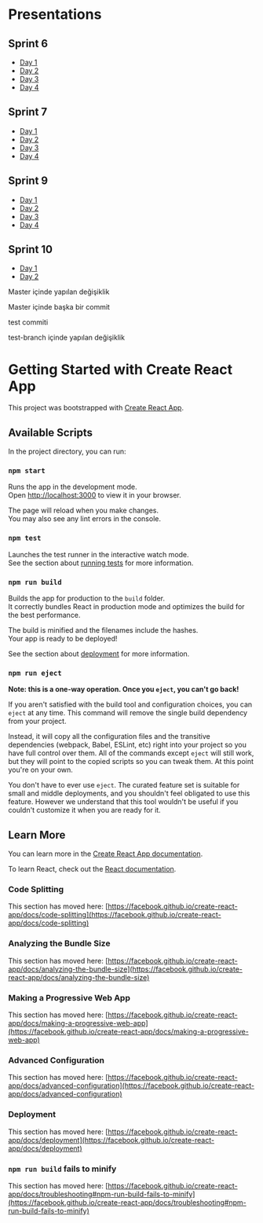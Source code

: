 # Presentations

## Sprint 6

- [Day 1](https://docs.google.com/presentation/d/1jT_qkD82j-fXrNLcUFoVJGBDezXB7lKaMdJcsHOhoj4/edit?usp=sharing)
- [Day 2](https://docs.google.com/presentation/d/1-ncY6RBnNES9i4HLHAs1TDB5SQA3JQDqesW6J_Gj0AM/edit?usp=sharing)
- [Day 3](https://docs.google.com/presentation/d/1KMSKgIvXKmVhLTAfkv9TdhSPkzuq_xUuJExkwujx5D4/edit?usp=sharing)
- [Day 4](https://docs.google.com/presentation/d/1UqPyzu2SziAqVyQBU-H5gDFzwaM0PwCh8KWNE_GUIHU/edit?usp=sharing)

## Sprint 7

- [Day 1](https://docs.google.com/presentation/d/1-WTUBo8185TPvjtg1th_bZ3vFtbY8vyKdkdglFQWDtM/edit?usp=sharing)
- [Day 2](https://docs.google.com/presentation/d/1pJIBWKtNJNYNA-VVvSYfCxrZyvf9-m0TAP39hT2uTpM/edit?usp=sharing)
- [Day 3](https://docs.google.com/presentation/d/1S9wOCwpy4nt6MxqflQDqh7zgsSkbtQ2on6HtLrkLZuo/edit?usp=sharing)
- [Day 4](https://docs.google.com/presentation/d/1cn2YoBrCCTqsWEb_g6EsiF_qblzUdCg4NTkOcT8ae6w/edit?usp=sharing)

## Sprint 9

- [Day 1](https://docs.google.com/presentation/d/1GA6U3JPSgzdI4qpxX7UGsGAnzhpuCIb0V5KuSAlI4Zg/edit?usp=sharing)
- [Day 2](https://docs.google.com/presentation/d/122e5ovBdEsne-wzbygZnxV7ypnrAL0Eedq4hBeIKbcs/edit?usp=sharing)
- [Day 3](https://docs.google.com/presentation/d/1RfFpRYKNImJ_Jf-WGTKn74islfvpPF8JzbYNqcPVoIM/edit?usp=sharing)
- [Day 4](https://docs.google.com/presentation/d/1p1kGv0E98-iVaDhx7a6s_K7spFyLnpaLFQqwZGaNj44/edit?usp=sharing)

## Sprint 10

- [Day 1](https://docs.google.com/presentation/d/18m8bHSBz8JTNNTCLJ3XqJep8gHcWC5IDn9pSK7Xe--Q/edit?usp=sharing)
- [Day 2](https://docs.google.com/presentation/d/1EwQNvl7eKyiHXgsPfkpk_Ld7vrNcncAovvwkUxXn_hI/edit?usp=sharing)

Master içinde yapılan değişiklik

Master içinde başka bir commit

test commiti

test-branch içinde yapılan değişiklik

# Getting Started with Create React App

This project was bootstrapped with [Create React App](https://github.com/facebook/create-react-app).

## Available Scripts

In the project directory, you can run:

### `npm start`

Runs the app in the development mode.\
Open [http://localhost:3000](http://localhost:3000) to view it in your browser.

The page will reload when you make changes.\
You may also see any lint errors in the console.

### `npm test`

Launches the test runner in the interactive watch mode.\
See the section about [running tests](https://facebook.github.io/create-react-app/docs/running-tests) for more information.

### `npm run build`

Builds the app for production to the `build` folder.\
It correctly bundles React in production mode and optimizes the build for the best performance.

The build is minified and the filenames include the hashes.\
Your app is ready to be deployed!

See the section about [deployment](https://facebook.github.io/create-react-app/docs/deployment) for more information.

### `npm run eject`

**Note: this is a one-way operation. Once you `eject`, you can't go back!**

If you aren't satisfied with the build tool and configuration choices, you can `eject` at any time. This command will remove the single build dependency from your project.

Instead, it will copy all the configuration files and the transitive dependencies (webpack, Babel, ESLint, etc) right into your project so you have full control over them. All of the commands except `eject` will still work, but they will point to the copied scripts so you can tweak them. At this point you're on your own.

You don't have to ever use `eject`. The curated feature set is suitable for small and middle deployments, and you shouldn't feel obligated to use this feature. However we understand that this tool wouldn't be useful if you couldn't customize it when you are ready for it.

## Learn More

You can learn more in the [Create React App documentation](https://facebook.github.io/create-react-app/docs/getting-started).

To learn React, check out the [React documentation](https://reactjs.org/).

### Code Splitting

This section has moved here: [https://facebook.github.io/create-react-app/docs/code-splitting](https://facebook.github.io/create-react-app/docs/code-splitting)

### Analyzing the Bundle Size

This section has moved here: [https://facebook.github.io/create-react-app/docs/analyzing-the-bundle-size](https://facebook.github.io/create-react-app/docs/analyzing-the-bundle-size)

### Making a Progressive Web App

This section has moved here: [https://facebook.github.io/create-react-app/docs/making-a-progressive-web-app](https://facebook.github.io/create-react-app/docs/making-a-progressive-web-app)

### Advanced Configuration

This section has moved here: [https://facebook.github.io/create-react-app/docs/advanced-configuration](https://facebook.github.io/create-react-app/docs/advanced-configuration)

### Deployment

This section has moved here: [https://facebook.github.io/create-react-app/docs/deployment](https://facebook.github.io/create-react-app/docs/deployment)

### `npm run build` fails to minify

This section has moved here: [https://facebook.github.io/create-react-app/docs/troubleshooting#npm-run-build-fails-to-minify](https://facebook.github.io/create-react-app/docs/troubleshooting#npm-run-build-fails-to-minify)
